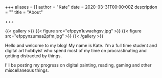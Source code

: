 +++
aliases = []
author = "Kate"
date = 2020-03-31T00:00:00Z
description = ""
title = "About"

+++

{{< gallery >}}
  {{< figure src="efppyn1uwaehgsv.jpg" >}}
  {{< figure src="efppynzumaa2pfm.jpg" >}}
{{< /gallery >}}

Hello and welcome to my blog! My name is Kate. I'm a full time student and digital art hobbyist who spend most of my time on procrastinating and getting distracted by things. 

I'll be posting my progress on digital painting, reading, gaming and other miscellaneous things.